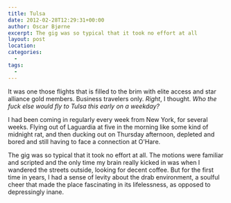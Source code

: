 ```yaml
---
title: Tulsa
date: 2012-02-28T12:29:31+00:00
author: Oscar Bjørne
excerpt: The gig was so typical that it took no effort at all
layout: post
location: 
categories:
  - 
tags:
  - 
---
```

It was one those flights that is filled to the brim with elite access and star alliance gold members. Business travelers only. _Right_, I thought. _Who the fuck else would fly to Tulsa this early on a weekday?_

I had been coming in regularly every week from New York, for several weeks. Flying out of Laguardia at five in the morning like some kind of midnight rat, and then ducking out on Thursday afternoon, depleted and bored and still having to face a connection at O'Hare.

<!-- more -->

The gig was so typical that it took no effort at all. The motions were familiar and scripted and the only time my brain really kicked in was when I wandered the streets outside, looking for decent coffee. But for the first time in years, I had a sense of levity about the drab environment, a soulful cheer that made the place fascinating in its lifelessness, as opposed to depressingly inane.